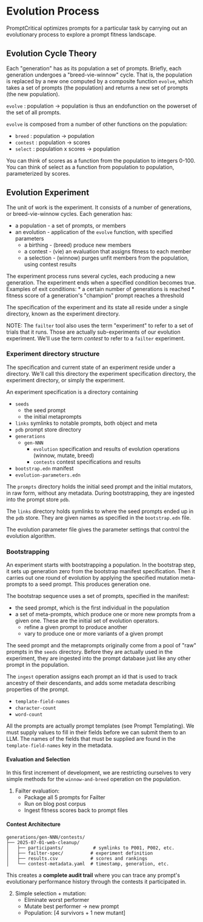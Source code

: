 # Evolution Process

PromptCritical optimizes prompts for a particular task by carrying out
an evolutionary process to explore a prompt fitness landscape.

## Evolution Cycle Theory

Each "generation" has as its population a set of prompts.
Briefly, each generation undergoes a "breed-vie-winnow" cycle.
That is, the population is replaced by a new one computed by a composite function `evolve`,
which takes a set of prompts (the population) and returns a new set of prompts (the new population).

`evolve` : population -> population is thus an endofunction on the powerset of the set of all prompts.

`evolve` is composed from a number of other functions on the population:
  * `breed` : population -> population
  * `contest` : population -> scores
  * `select` : population x scores -> population

You can think of scores as a function from the population to integers 0-100.
You can think of select as a function from population to population, parameterized by scores.

## Evolution Experiment

The unit of work is the experiment.  It consists of a number of generations, or breed-vie-winnow cycles.
Each generation has:
   * a population - a set of prompts, or members
   * an evolution - application of the `evolve` function, with specified parameters
      * a birthing - (breed) produce new members
      * a contest - (vie) an evaluation that assigns fitness to each member
      * a selection - (winnow) purges unfit members from the population, using contest results

The experiment process runs several cycles, each producing a new generation.
The experiment ends when a specified condition becomes true.  Examples of
exit conditions:
    * a certain number of generations is reached
    * fitness score of a generation's "champion" prompt reaches a threshold

The specification of the experiment and its state all reside under a single
directory, known as the experiment directory.

NOTE: The `failter` tool also uses the term "experiment" to refer to a set of trials
that it runs.  Those are actually sub-experiments of our evolution experiment.
We'll use the term *contest* to refer to a `failter` experiment.

### Experiment directory structure

The specification and current state of an experiment reside under a directory.
We'll call this directory the experiment specification directory, the experiment
directory, or simply the experiment.

An experiment specification is a directory containing
   * `seeds`
      * the seed prompt
      * the initial metaprompts
   * `links` symlinks to notable prompts, both object and meta
   * `pdb` prompt store directory
   * `generations`
      * `gen-NNN`
        * `evolution` specification and results of evolution operations (winnow, mutate, breed)
        * `contests` contest specifications and results
   * `bootstrap.edn` manifest
   * `evolution-parameters.edn`

The `prompts` directory holds the initial seed prompt and the initial mutators,
in raw form, without any metadata.  During bootstrapping, they are ingested into
the prompt store `pdb`.

The `links` directory holds symlinks to where the seed prompts ended up in the `pdb` store.
They are given names as specified in the `bootstrap.edn` file.

The evolution parameter file gives the parameter settings that control the evolution algorithm.

### Bootstrapping

An experiment starts with bootstrapping a population.
In the bootstrap step, it sets up generation zero from the bootstrap manifest specification.
Then it carries out one round of evolution by applying the specified mutation meta-prompts
to a seed prompt.  This produces generation one.

The bootstrap sequence uses a set of prompts, specified in the manifest:
   * the seed prompt, which is the first individual in the population
   * a set of meta-prompts, which produce one or more new prompts from a given one.
     These are the initial set of evolution operators.
     * refine a given prompt to produce another
     * vary to produce one or more variants of a given prompt

The seed prompt and the metaprompts originally come from a pool of "raw" prompts
in the `seeds` directory. Before they are actually used in the
experiment, they are ingested into the prompt database just like any other
prompt in the population.

The `ingest` operation assigns each prompt an id that is used to track ancestry
of their descendants, and adds some metadata describing properties of the
prompt.
   * `template-field-names`
   * `character-count`
   * `word-count`

All the prompts are actually prompt templates (see Prompt Templating).
We must supply values to fill in their fields before we can submit them to an LLM.
The names of the fields that must be supplied are found in the `template-field-names`
key in the metadata.

#### Evaluation and Selection

In this first increment of development, we are restricting ourselves to very
simple methods for the `winnow-and-breed` operation on the population.

1. Failter evaluation:
   - Package all 5 prompts for Failter
   - Run on blog post corpus
   - Ingest fitness scores back to prompt files

#### Contest Architecture

```
generations/gen-NNN/contests/
├── 2025-07-01-web-cleanup/
│   ├── participants/           # symlinks to P001, P002, etc.
│   ├── failter-spec/          # experiment definition
│   ├── results.csv            # scores and rankings
│   └── contest-metadata.yaml  # timestamp, generation, etc.
```

This creates a **complete audit trail** where you can trace any prompt's
evolutionary performance history through the contests it participated in.

2. Simple selection + mutation:
   - Eliminate worst performer
   - Mutate best performer → new prompt
   - Population: [4 survivors + 1 new mutant]

